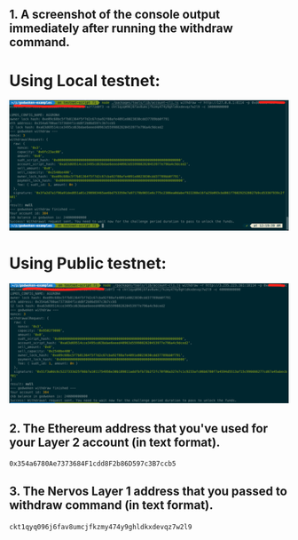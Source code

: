 ## 1. A screenshot of the console output immediately after running the withdraw command.
# Using Local testnet:

![](./withdraw_money.png)

# Using Public testnet:

![](./withdraw_money_public.png)

## 2. The Ethereum address that you've used for your Layer 2 account (in text format).
```sh
0x354a6780Ae7373684F1cdd8F2b86D597c3B7ccb5
```
## 3. The Nervos Layer 1 address that you passed to withdraw command (in text format).
```sh
ckt1qyq096j6fav8umcjfkzmy474y9ghldkxdevqz7w2l9
```
